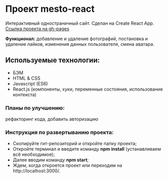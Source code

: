 # Проект mesto-react

Интерактивный одностраничный сайт. Сделан на Create React App. 
[Ссылка проекта на gh-pages](https://yippeesmile.github.io/mesto-react/)

**Функционал:** добавление и удаление фотографий, постановка и удаление лайков, изменения данных пользователя, смена аватара.


## Используемые технологии:

- БЭМ
- HTML & CSS
- Javascript (ES6)
- React.js (компоненты, хуки, переменные состояния, использование контекста)


### Планы по улучшению:

рефакторинг кода, добавить авторизацию

### Инструкция по развертыванию проекта:

- Cкопируйте гит-репозиторий и откройте папку проекта;
- Откройте терминал и введите команду **npm install** (устанавливаем всё необходимое);
- Далее вводим команду **npm start**;
- Ждем, когда откроется проект или переходим на http://localhost:3000/.

